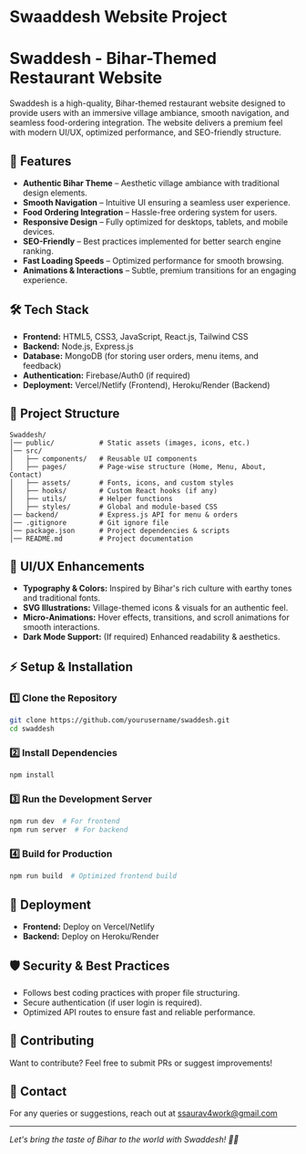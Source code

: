 # Swaaddesh Website Project 
# Swaddesh - Bihar-Themed Restaurant Website

Swaddesh is a high-quality, Bihar-themed restaurant website designed to provide users with an immersive village ambiance, smooth navigation, and seamless food-ordering integration. The website delivers a premium feel with modern UI/UX, optimized performance, and SEO-friendly structure.

## 🚀 Features

- **Authentic Bihar Theme** – Aesthetic village ambiance with traditional design elements.
- **Smooth Navigation** – Intuitive UI ensuring a seamless user experience.
- **Food Ordering Integration** – Hassle-free ordering system for users.
- **Responsive Design** – Fully optimized for desktops, tablets, and mobile devices.
- **SEO-Friendly** – Best practices implemented for better search engine ranking.
- **Fast Loading Speeds** – Optimized performance for smooth browsing.
- **Animations & Interactions** – Subtle, premium transitions for an engaging experience.

## 🛠️ Tech Stack

- **Frontend:** HTML5, CSS3, JavaScript, React.js, Tailwind CSS
- **Backend:** Node.js, Express.js
- **Database:** MongoDB (for storing user orders, menu items, and feedback)
- **Authentication:** Firebase/Auth0 (if required)
- **Deployment:** Vercel/Netlify (Frontend), Heroku/Render (Backend)

## 📂 Project Structure
```
Swaddesh/
│── public/           # Static assets (images, icons, etc.)
│── src/
│   ├── components/   # Reusable UI components
│   ├── pages/        # Page-wise structure (Home, Menu, About, Contact)
│   ├── assets/       # Fonts, icons, and custom styles
│   ├── hooks/        # Custom React hooks (if any)
│   ├── utils/        # Helper functions
│   ├── styles/       # Global and module-based CSS
│── backend/          # Express.js API for menu & orders
│── .gitignore        # Git ignore file
│── package.json      # Project dependencies & scripts
│── README.md         # Project documentation
```

## 🎨 UI/UX Enhancements

- **Typography & Colors:** Inspired by Bihar's rich culture with earthy tones and traditional fonts.
- **SVG Illustrations:** Village-themed icons & visuals for an authentic feel.
- **Micro-Animations:** Hover effects, transitions, and scroll animations for smooth interactions.
- **Dark Mode Support:** (If required) Enhanced readability & aesthetics.

## ⚡ Setup & Installation

### 1️⃣ Clone the Repository
```sh
git clone https://github.com/yourusername/swaddesh.git
cd swaddesh
```

### 2️⃣ Install Dependencies
```sh
npm install
```

### 3️⃣ Run the Development Server
```sh
npm run dev  # For frontend
npm run server  # For backend
```

### 4️⃣ Build for Production
```sh
npm run build  # Optimized frontend build
```

## 🚀 Deployment
- **Frontend:** Deploy on Vercel/Netlify
- **Backend:** Deploy on Heroku/Render

## 🛡️ Security & Best Practices
- Follows best coding practices with proper file structuring.
- Secure authentication (if user login is required).
- Optimized API routes to ensure fast and reliable performance.

## 🤝 Contributing
Want to contribute? Feel free to submit PRs or suggest improvements!

## 📩 Contact
For any queries or suggestions, reach out at ssaurav4work@gmail.com

---

*Let's bring the taste of Bihar to the world with Swaddesh! 🏡🍛*

